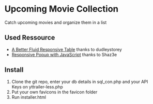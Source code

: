 # Upcoming Movie Collection
Catch upcoming movies and organize them in a list

## Used Ressource
* [A Better Fluid Responsive Table](http://codepen.io/dudleystorey/pen/Geprd) thanks to dudleystorey
* [Responsive Popup with JavaScript](http://codepen.io/Shaz3e/pen/jEZpJW) thanks to Shaz3e

## Install
1. Clone the git repo, enter your db details in sql_con.php and your API Keys on yttrailer-less.php
2. Put your own favicons in the favicon folder
3. Run installer.html
